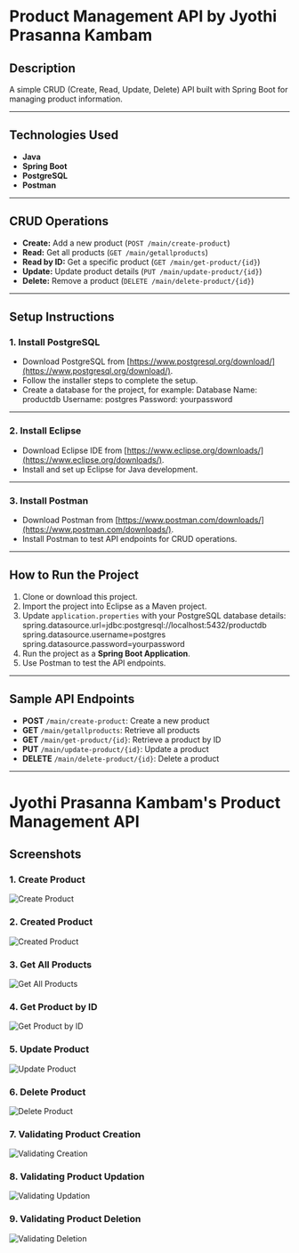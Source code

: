 # **Product Management API by Jyothi Prasanna Kambam**

## **Description**  
A simple CRUD (Create, Read, Update, Delete) API built with Spring Boot for managing product information.

---

## **Technologies Used**  
- **Java**  
- **Spring Boot**  
- **PostgreSQL**  
- **Postman**

---

## **CRUD Operations**  
- **Create:** Add a new product (`POST /main/create-product`)  
- **Read:** Get all products (`GET /main/getallproducts`)  
- **Read by ID:** Get a specific product (`GET /main/get-product/{id}`)  
- **Update:** Update product details (`PUT /main/update-product/{id}`)  
- **Delete:** Remove a product (`DELETE /main/delete-product/{id}`)  

---

## **Setup Instructions**

### **1. Install PostgreSQL**
- Download PostgreSQL from [https://www.postgresql.org/download/](https://www.postgresql.org/download/).
- Follow the installer steps to complete the setup.
- Create a database for the project, for example:
Database Name: productdb Username: postgres
Password: yourpassword
---
### **2. Install Eclipse**
- Download Eclipse IDE from [https://www.eclipse.org/downloads/](https://www.eclipse.org/downloads/).
- Install and set up Eclipse for Java development.
  
---

### **3. Install Postman**
- Download Postman from [https://www.postman.com/downloads/](https://www.postman.com/downloads/).
- Install Postman to test API endpoints for CRUD operations.

---

## **How to Run the Project**
1. Clone or download this project.
2. Import the project into Eclipse as a Maven project.
3. Update `application.properties` with your PostgreSQL database details:
spring.datasource.url=jdbc:postgresql://localhost:5432/productdb 
spring.datasource.username=postgres spring.datasource.password=yourpassword
4. Run the project as a **Spring Boot Application**.
5. Use Postman to test the API endpoints.

---

## **Sample API Endpoints**
- **POST** `/main/create-product`: Create a new product  
- **GET** `/main/getallproducts`: Retrieve all products  
- **GET** `/main/get-product/{id}`: Retrieve a product by ID  
- **PUT** `/main/update-product/{id}`: Update a product  
- **DELETE** `/main/delete-product/{id}`: Delete a product  

---
# **Jyothi Prasanna Kambam's Product Management API**

## **Screenshots**

### 1. **Create Product**
![Create Product](./Screenshots/create-product.png)

### 2. **Created Product**
![Created Product](./Screenshots/created-product.png)

### 3. **Get All Products**
![Get All Products](./Screenshots/GetAllProducts.png)

### 4. **Get Product by ID**
![Get Product by ID](./Screenshots/getproductbyid.png)

### 5. **Update Product**
![Update Product](./Screenshots/updatingproduct.png)

### 6. **Delete Product**
![Delete Product](./Screenshots/Delete-product.png)

### 7. **Validating Product Creation**
![Validating Creation](./Screenshots/validatingcreationofproduct.png)

### 8. **Validating Product Updation**
![Validating Updation](./Screenshots/validating-updation.png)

### 9. **Validating Product Deletion**
![Validating Deletion](./Screenshots/validating-deletion.png)
